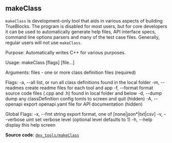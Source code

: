 ## makeClass

`makeClass` is development-only tool that aids in various aspects of building TrueBlocks. The program is disabled for most users, but for core developers it can be used to automatically generate help files, API interface specs, command line options parsers and many of the test case files. Generally, regular users will not use `makeClass`.

Purpose:
  Automatically writes C++ for various purposes.

Usage:
  makeClass [flags] <file> [file...]

Arguments:
  files - one or more class definition files (required)

Flags:
  -a, --all         list, or run all class definitions found in the local folder
  -m, --readmes     create readme files for each tool and app
  -f, --format      format source code files (.cpp and .h) found in local folder and below
  -d, --dump        dump any classDefinition config tomls to screen and quit (hidden)
  -A, --openapi     export openapi.yaml file for API documentation (hidden)

Global Flags:
  -x, --fmt string     export format, one of [none|json*|txt|csv]
  -v, --verbose uint   set verbose level (optional level defaults to 1)
  -h, --help           display this help screen

**Source code**: [`dev_tools/makeClass`](https://github.com/TrueBlocks/trueblocks-core/tree/master/src/dev_tools/makeClass)
